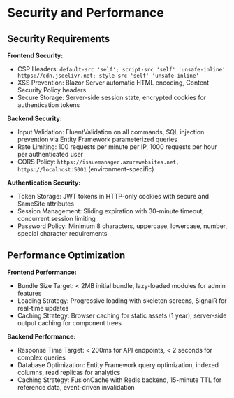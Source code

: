 # Security and Performance

## Security Requirements

**Frontend Security:**
- CSP Headers: `default-src 'self'; script-src 'self' 'unsafe-inline' https://cdn.jsdelivr.net; style-src 'self' 'unsafe-inline'`
- XSS Prevention: Blazor Server automatic HTML encoding, Content Security Policy headers
- Secure Storage: Server-side session state, encrypted cookies for authentication tokens

**Backend Security:**
- Input Validation: FluentValidation on all commands, SQL injection prevention via Entity Framework parameterized queries
- Rate Limiting: 100 requests per minute per IP, 1000 requests per hour per authenticated user
- CORS Policy: `https://issuemanager.azurewebsites.net, https://localhost:5001` (environment-specific)

**Authentication Security:**
- Token Storage: JWT tokens in HTTP-only cookies with secure and SameSite attributes
- Session Management: Sliding expiration with 30-minute timeout, concurrent session limiting
- Password Policy: Minimum 8 characters, uppercase, lowercase, number, special character requirements

## Performance Optimization

**Frontend Performance:**
- Bundle Size Target: < 2MB initial bundle, lazy-loaded modules for admin features
- Loading Strategy: Progressive loading with skeleton screens, SignalR for real-time updates
- Caching Strategy: Browser caching for static assets (1 year), server-side output caching for component trees

**Backend Performance:**
- Response Time Target: < 200ms for API endpoints, < 2 seconds for complex queries
- Database Optimization: Entity Framework query optimization, indexed columns, read replicas for analytics
- Caching Strategy: FusionCache with Redis backend, 15-minute TTL for reference data, event-driven invalidation
